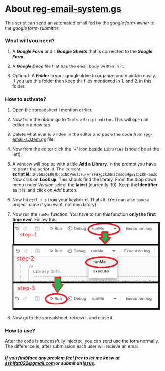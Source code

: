 # About [reg-email-system.gs](./reg-email-system.gs)

This script can send an automated email fed by the *google form-owner* to the *google form-submitter*.

### What will you need?

  1. A ***Google Form*** and a ***Google Sheets*** that is connected to the ***Google Form***.

  2. A ***Google Docs*** file that has the email body written in it.

  3. Optional: A ***Folder*** in your google drive to organize and maintain easily. If you use this folder then keep the files mentioned in 1. and 2. in this folder.

### How to activate?

  1. Open the spreadsheet I mention earlier.

  2. Now from the ribbon go to `Tools` > `Script editor`. This will open an editor in a new tab.

  3. Delete what ever is written in the editor and paste the code from [reg-email-system.gs](./reg-email-system.gs) file.

  4. Now from the editor click the '+' icon beside `Libraries` (should be at the left).

  5. A window will pop up with a title **Add a Library**. In the prompt you have to paste the script id.
    The current <br> 
    **script id:** `1PvbQZoE804UdpINDPeuTJeu-vrYFd7gzkZNnZCmsqGHgwECpzKh-aoZC` <br>
    Now click on **Look up**.  This should find the library.
    From the drop down menu under *Version* select the **latest** (currently: 10).
    Keep the **Identifier** as it is. and click on *Add* button.

  6. Now hit `ctrl + s` from your keyboard. Thats it. (You can also save a project name if you want, not mendatory)
  7. Now run the `runMe` function. You have to run this function **only the first time ever**. Follow this:<br>![steps](./run.png)
  8. Now go to the spreadsheet, refresh it and close it.

### How to use?
  After the code is successfully injected, you can send use the form normally. The difference is, after submission each user will recieve an email.
  

##### If you find/face any problem feel free to let me know at sshifat022@gmail.com or submit an [issue](https://github.com/s-shifat/Automation-Scripts/issues).

